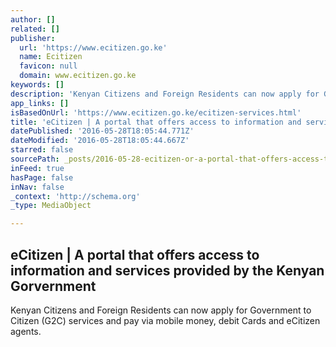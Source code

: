 ```yaml
---
author: []
related: []
publisher:
  url: 'https://www.ecitizen.go.ke'
  name: Ecitizen
  favicon: null
  domain: www.ecitizen.go.ke
keywords: []
description: 'Kenyan Citizens and Foreign Residents can now apply for Government to Citizen (G2C) services and pay via mobile money, debit Cards and eCitizen agents.'
app_links: []
isBasedOnUrl: 'https://www.ecitizen.go.ke/ecitizen-services.html'
title: 'eCitizen | A portal that offers access to information and services provided by the Kenyan Gorvernment'
datePublished: '2016-05-28T18:05:44.771Z'
dateModified: '2016-05-28T18:05:44.667Z'
starred: false
sourcePath: _posts/2016-05-28-ecitizen-or-a-portal-that-offers-access-to-information-and-se.md
inFeed: true
hasPage: false
inNav: false
_context: 'http://schema.org'
_type: MediaObject

---
```

<article style=""><h1>eCitizen | A portal that offers access to information and services provided by the Kenyan Gorvernment</h1><p>Kenyan Citizens and Foreign Residents can now apply for Government to Citizen (G2C) services and pay via mobile money, debit Cards and eCitizen agents.</p></article>